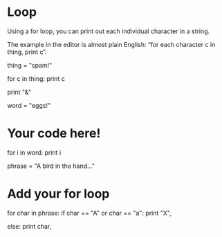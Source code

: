 # Loop
Using a for loop, you can print out each individual character in a string.

The example in the editor is almost plain English: “for each character c in thing, print c“.


thing = "spam!"

for c in thing:
  print c

  
  print "&" 

word = "eggs!"

# Your code here!
for i in word:
  print i


phrase = "A bird in the hand..."

# Add your for loop

for char in phrase:
  if char == "A" or char == "a":
      print "X", 

  else:
    print char,
